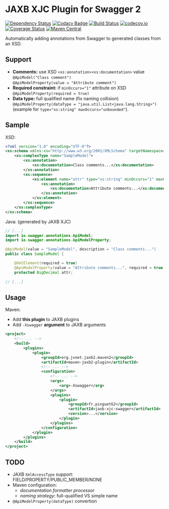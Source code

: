 # JAXB XJC Plugin for Swagger 2

[![Dependency Status](https://www.versioneye.com/user/projects/587d382b20bf410029a09c93/badge.svg?style=flat)](https://www.versioneye.com/user/projects/587d382b20bf410029a09c93)
[![Codacy Badge](https://api.codacy.com/project/badge/Grade/51fe4a0f7a424ff889021a18d804fd63)](https://www.codacy.com/app/pinguet62/jaxb-xjc-swagger?utm_source=github.com&amp;utm_medium=referral&amp;utm_content=pinguet62/jaxb-xjc-swagger&amp;utm_campaign=Badge_Grade)
[![Build Status](https://travis-ci.org/pinguet62/jaxb-xjc-swagger.svg?branch=master)](https://travis-ci.org/pinguet62/jaxb-xjc-swagger)
[![codecov.io](https://codecov.io/github/pinguet62/jaxb-xjc-swagger/coverage.svg?branch=master)](https://codecov.io/github/pinguet62/jaxb-xjc-swagger?branch=master)
[![Coverage Status](https://coveralls.io/repos/github/pinguet62/jaxb-xjc-swagger/badge.svg?branch=master)](https://coveralls.io/github/pinguet62/jaxb-xjc-swagger?branch=master)
[![Maven Central](https://maven-badges.herokuapp.com/maven-central/fr.pinguet62/jaxb-xjc-swagger/badge.svg)](https://maven-badges.herokuapp.com/maven-central/fr.pinguet62/jaxb-xjc-swagger)

Automatically adding annotations from Swagger to generated classes from an XSD.

## Support

* **Comments:** use XSD `<xs:annotation><xs:documentation>` value  
	`@ApiModel("Class comment")`  
	`@ApiModelProperty(value = "Attribute comment")`
* **Required constraint:** if `minOccurs="1"` attribute on XSD  
	`@ApiModelProperty(required = true)`
* **Data type:** full qualified name (fix naming collision)  
	`@ApiModelProperty(dataType = "java.util.List<java.lang.String>")` (example for `type="xs:string" maxOccurs="unbounded"`).

## Sample

XSD:
```xml
<?xml version="1.0" encoding="UTF-8"?>
<xs:schema xmlns:xs="http://www.w3.org/2001/XMLSchema" targetNamespace="http://fr/pinguet62/jaxb/swagger/model">
    <xs:complexType name="SampleModel">
        <xs:annotation>
            <xs:documentation>Class comments...</xs:documentation>
        </xs:annotation>
        <xs:sequence>
            <xs:element name="attr" type="xs:string" minOccurs="1" maxOccurs="1">
                <xs:annotation>
                    <xs:documentation>Attribute comments...</xs:documentation>
                </xs:annotation>
            </xs:element>
        </xs:sequence>
    </xs:complexType>
</xs:schema>
```

Java: (generated by JAXB XJC)
```java
// [...]
import io.swagger.annotations.ApiModel;
import io.swagger.annotations.ApiModelProperty;

@ApiModel(value = "SampleModel", description = "Class comments...")
public class SampleModel {

    @XmlElement(required = true)
    @ApiModelProperty(value = "Attribute comments...", required = true, dataType = "java.lang.String")
    protected BigDecimal attr;
	
// [...]
```

## Usage

Maven:
* Add **this plugin** to JAXB plugins
* Add `-Xswagger` **argument** to JAXB arguments


```xml
<project>
    <!-- ... -->
    <build>
        <plugins>
            <plugin>
                <groupId>org.jvnet.jaxb2.maven2</groupId>
                <artifactId>maven-jaxb2-plugin</artifactId>
                <!-- ... -->
                <configuration>
                    <!-- ... -->
                    <args>
                        <arg>-Xswagger</arg>
                    </args>
                    <plugins>
                        <plugin>
                            <groupId>fr.pinguet62</groupId>
                            <artifactId>jaxb-xjc-swagger</artifactId>
                            <version>...</version>
                        </plugin>
                    </plugins>
                </configuration>
            </plugin>
        </plugins>
    </build>
</project>
```

## TODO

* JAXB `XmlAccessType` support: FIELD/PROPERTY/PUBLIC_MEMBER/NONE
* Maven configuration:
	* *documentation formatter processor*
	* *naming strategy*: full-qualified VS simple name
* `@ApiModelProperty(dataType)` convertion
